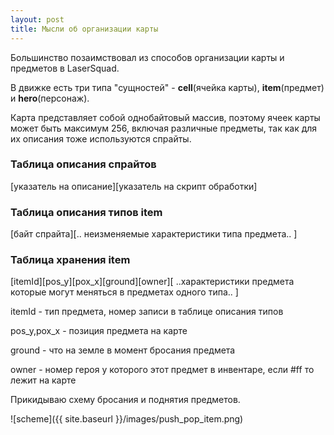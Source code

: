 ```yaml
---
layout: post
title: Мысли об организации карты
---
```


Большинство позаимствовал из способов организации карты и предметов в LaserSquad.

В движке есть три типа "сущностей" - <b>cell</b>(ячейка карты), <b>item</b>(предмет) и <b>hero</b>(персонаж).

Карта представляет собой однобайтовый массив, поэтому ячеек карты может быть максимум 256, включая различные предметы,
так как для их описания тоже используются спрайты.

<h3>Таблица описания спрайтов</h3>
[указатель на описание][указатель на скрипт обработки]

<h3>Таблица описания типов item</h3>
[байт спрайта][.. неизменяемые характеристики типа предмета.. ]

<h3>Таблица хранения item</h3>
[itemId][pos_y][pox_x][ground][owner][ ..характеристики предмета которые могут меняться в предметах одного типа.. ]

itemId - тип предмета, номер записи в таблице описания типов

pos_y,pox_x - позиция предмета на карте

ground - что на земле в момент бросания предмета

owner - номер героя у которого этот предмет в инвентаре, если #ff то лежит на карте

Прикидываю схему бросания и поднятия предметов.

![scheme]({{ site.baseurl }}/images/push_pop_item.png)

